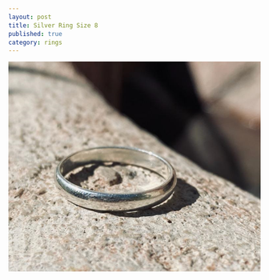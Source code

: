 ```yaml
---
layout: post
title: Silver Ring Size 8
published: true
category: rings
---
```

![halfround_silver_8.jpg](/images/jewelry/rings/halfround_silver_8.jpg)
